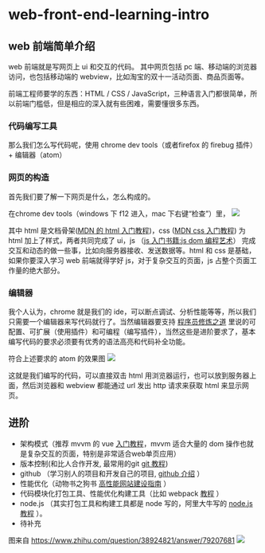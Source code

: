 # web-front-end-learning-intro

## web 前端简单介绍
web 前端就是写网页上 ui 和交互的代码。
其中网页包括 pc 端、移动端的浏览器访问，也包括移动端的 webview，比如淘宝的双十一活动页面、商品页面等。

前端工程师要学的东西：HTML / CSS / JavaScript，三种语言入门都很简单，所以前端门槛低，但是相应的深入就有些困难，需要懂很多东西。

### 代码编写工具
那么我们怎么写代码呢，使用 chrome dev tools（或者firefox 的 firebug 插件） + 编辑器（atom）

### 网页的构造
首先我们要了解一下网页是什么，怎么构成的。

在chrome dev tools（windows 下 f12 进入，mac 下右键“检查”）里，
![](http://7xkpdt.com1.z0.glb.clouddn.com/8b245a5673e55a12a3bc8156e204d020.png)

其中 html 是文档骨架([MDN 的 html 入门教程](https://developer.mozilla.org/zh-CN/docs/Web/Guide/HTML/Introduction))，css ([MDN css 入门教程](https://developer.mozilla.org/zh-CN/docs/Web/Guide/CSS/Getting_started)) 为 html 加上了样式，两者共同完成了 ui，js （[js 入门书籍:js dom 编程艺术](http://book.douban.com/subject/6038371/)） 完成交互和动态的做一些事，比如向服务器接收、发送数据等。html 和 css 是基础，如果你要深入学习 web 前端就得学好 js，对于复杂交互的页面，js 占整个页面工作量的绝大部分。


### 编辑器
我个人认为，chrome 就是我们的 ide，可以断点调试、分析性能等等，所以我们只需要一个编辑器来写代码就行了。当然编辑器要支持 [程序员修炼之道](http://book.douban.com/subject/5387402/) 里说的可配置、可扩展（使用插件）和可编程（编写插件），当然这些是进阶要求了，基本编写代码的要求必须要有优秀的语法高亮和代码补全功能。

符合上述要求的 atom 的效果图
![](http://7xkpdt.com1.z0.glb.clouddn.com/3b3bf29fabf5f7846289a0bb00ec434d.png)

这就是我们编写的代码，可以直接双击 html 用浏览器运行，也可以放到服务器上面，然后浏览器和 webview 都能通过 url 发出 http 请求来获取 html 来显示网页。


## 进阶
- 架构模式（推荐 mvvm 的 vue [入门教程](http://cn.vuejs.org/guide/)，mvvm 适合大量的 dom 操作也就是复杂交互的页面，特别是非常适合web单页应用）
- 版本控制(和比人合作开发, 最常用的git [git 教程](http://www.liaoxuefeng.com/wiki/0013739516305929606dd18361248578c67b8067c8c017b000))
- github （学习别人的项目和开发自己的项目, [github 介绍](http://simplyy.space/blog/article/github%20%E7%9A%84%E4%B8%96%E7%95%8C) ）
- 性能优化（动物书之狗书 [高性能网站建设指南](http://book.douban.com/subject/3132277/) ）
- 代码模块化打包工具、性能优化构建工具（比如 webpack [教程](http://www.html-js.com/article/Study-notes-webpack-tutorial%203113) ）
- node.js （其实打包工具和构建工具都是 node 写的，阿里大牛写的 [node.js 教程](https://github.com/SimplyY/node-lessons) ）。
- 待补充

图来自 https://www.zhihu.com/question/38924821/answer/79207681
![](http://7xkpdt.com1.z0.glb.clouddn.com/1280072e6def04f95d03d8def95846f1.png)
